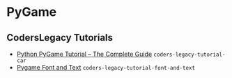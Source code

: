 # PyGame

## CodersLegacy Tutorials

* [Python PyGame Tutorial – The Complete Guide](https://coderslegacy.com/python/python-pygame-tutorial/) `coders-legacy-tutorial-car`
* [Pygame Font and Text](https://coderslegacy.com/python/pygame-font/) `coders-legacy-tutorial-font-and-text`
